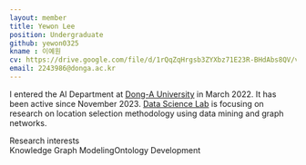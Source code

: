 ```yaml
---
layout: member
title: Yewon Lee
position: Undergraduate
github: yewon0325
kname : 이예원
cv: https://drive.google.com/file/d/1rQqZqHrgsb3ZYXbz71E23R-BHdAbs8QV/view?usp=sharing, YewonLee CV
email: 2243986@donga.ac.kr
---
```


I entered the AI Department at [Dong-A University](https://english.donga.ac.kr/sites/english/index.do) in March 2022. It has been active since November 2023. [Data Science Lab](https://www.datasciencelabs.org/) is focusing on research on location selection methodology using data mining and graph networks.

<div class="head">Research interests</div>
<span class="badge badge-info">Knowledge Graph Modeling</span><span class="badge badge-danger">Ontology Development</span>
